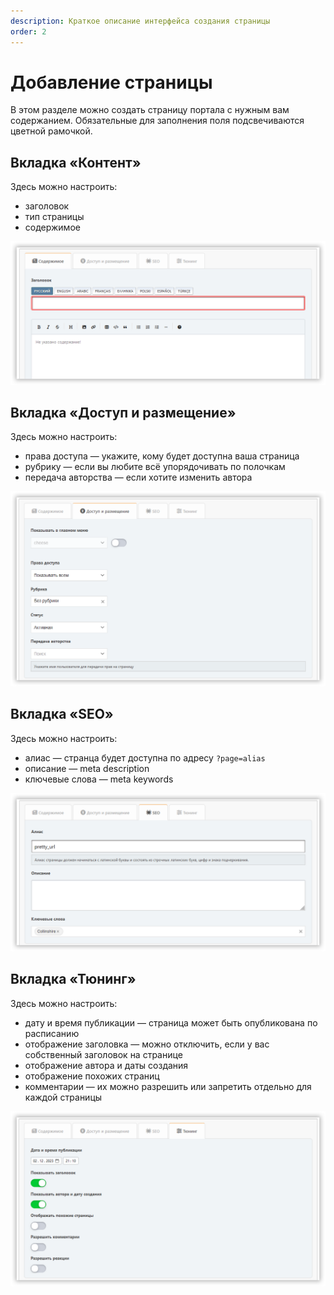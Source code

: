 ```yaml
---
description: Краткое описание интерфейса создания страницы
order: 2
---
```


# Добавление страницы

В этом разделе можно создать страницу портала с нужным вам содержанием. Обязательные для заполнения поля подсвечиваются цветной рамочкой.

## Вкладка «Контент»

Здесь можно настроить:

- заголовок
- тип страницы
- содержимое

![Содержимое](content_tab.png)

## Вкладка «Доступ и размещение»

Здесь можно настроить:

- права доступа — укажите, кому будет доступна ваша страница
- рубрику — если вы любите всё упорядочивать по полочкам
- передача авторства — если хотите изменить автора

![Доступ и размещение](access_tab.png)

## Вкладка «SEO»

Здесь можно настроить:

- алиас — странца будет доступна по адресу `?page=alias`
- описание — meta description
- ключевые слова — meta keywords

![SEO](seo_tab.png)

## Вкладка «Тюнинг»

Здесь можно настроить:

- дату и время публикации — страница может быть опубликована по расписанию
- отображение заголовка — можно отключить, если у вас собственный заголовок на странице
- отображение автора и даты создания
- отображение похожих страниц
- комментарии — их можно разрешить или запретить отдельно для каждой страницы

![Тюнинг](tuning_tab.png)
